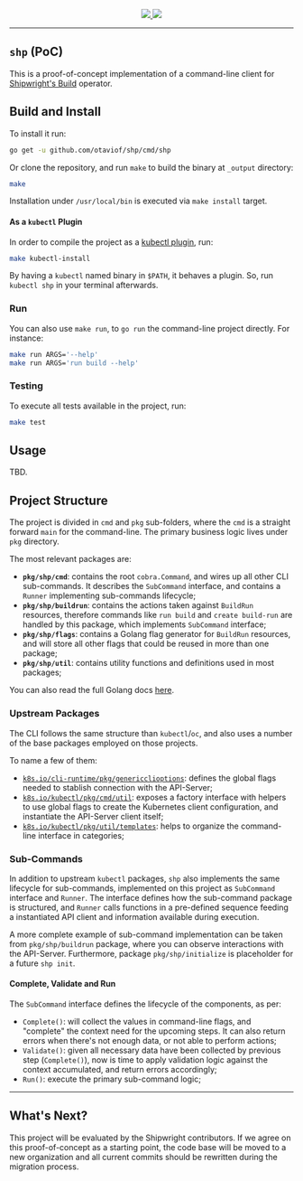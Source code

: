 <p align="center">
    <a alt="go.pkg.dev project documentation" href="https://pkg.go.dev/mod/github.com/otaviof/shp">
        <img src="https://img.shields.io/badge/go.pkg.dev-docs-007d9c?logo=go&logoColor=white">
    </a>
    <a alt="goreportcard.com project report" href="https://goreportcard.com/report/github.com/otaviof/shp">
        <img src="https://goreportcard.com/badge/github.com/otaviof/shp">
    </a>
</p>
<hr/>

`shp` (PoC)
-----------

This is a proof-of-concept implementation of a command-line client for
[Shipwright's Build](shipwrightbuild) operator.

## Build and Install

To install it run:

```sh
go get -u github.com/otaviof/shp/cmd/shp
```

Or clone the repository, and run `make` to build the binary at `_output` directory:

```sh
make
```

Installation under `/usr/local/bin` is executed via `make install` target.

#### As a `kubectl` Plugin

In order to compile the project as a [kubectl plugin][kubectlplugin], run:

```sh
make kubectl-install
```

By having a `kubectl` named binary in `$PATH`, it behaves a plugin. So, run `kubectl shp` in your
terminal afterwards.


### Run

You can also use `make run`, to `go run` the command-line project directly. For instance:

```sh
make run ARGS='--help'
make run ARGS='run build --help'
```

### Testing

To execute all tests available in the project, run:

```sh
make test
```

## Usage

TBD.

## Project Structure

The project is divided in `cmd` and `pkg` sub-folders, where the `cmd` is a straight forward `main`
for the command-line. The primary business logic lives under `pkg` directory.

The most relevant packages are:

- **`pkg/shp/cmd`**: contains the root `cobra.Command`, and wires up all other CLI sub-commands. It
describes the `SubCommand` interface, and contains a `Runner` implementing sub-commands lifecycle;
- **`pkg/shp/buildrun`**: contains the actions taken against `BuildRun` resources, therefore commands
like `run build` and `create build-run` are handled by this package, which implements `SubCommand`
interface;
- **`pkg/shp/flags`**: contains a Golang flag generator for `BuildRun` resources, and will store all
other flags that could be reused in more than one package;
- **`pkg/shp/util`**: contains utility functions and definitions used in most packages;

You can also read the full Golang docs [here][gopkgdev].

### Upstream Packages

The CLI follows the same structure than `kubectl`/`oc`, and also uses a number of the base packages
employed on those projects.

To name a few of them:

- [`k8s.io/cli-runtime/pkg/genericclioptions`][genericclioptions]: defines the global flags needed
to stablish connection with the API-Server;
- [`k8s.io/kubectl/pkg/cmd/util`][kubectlutil]: exposes a factory interface with helpers to use
global flags to create the Kubernetes client configuration, and instantiate the API-Server client
itself;
- [`k8s.io/kubectl/pkg/util/templates`][kubectltmpl]: helps to organize the command-line interface
in categories;

### Sub-Commands

In addition to upstream `kubectl` packages, `shp` also implements the same lifecycle for
sub-commands, implemented on this project as `SubCommand` interface and `Runner`. The interface
defines how the sub-command package is structured, and `Runner` calls functions in a pre-defined
sequence feeding a instantiated API client and information available during execution.

A more complete example of sub-command implementation can be taken from `pkg/shp/buildrun` package,
where you can observe interactions with the API-Server. Furthermore, package `pkg/shp/initialize` is
placeholder for a future `shp init`.

#### Complete, Validate and Run

The `SubCommand` interface defines the lifecycle of the components, as per:

- `Complete()`: will collect the values in command-line flags, and "complete" the context need for
the upcoming steps. It can also return errors when there's not enough data, or not able to perform
actions;
- `Validate()`: given all necessary data have been collected by previous step (`Complete()`), now is
time to apply validation logic against the context accumulated, and return errors accordingly;
- `Run()`: execute the primary sub-command logic;

<hr/>

## What's Next?

This project will be evaluated by the Shipwright contributors. If we agree on this proof-of-concept
as a starting point, the code base will be moved to a new organization and all current commits should
be rewritten during the migration process.

[shipwrightbuild]: https://github.com/shipwright-io/build/
[kubectlplugin]: https://krew.sigs.k8s.io/docs/developer-guide/
[gopkgdev]: https://pkg.go.dev/mod/github.com/otaviof/shp/
[genericclioptions]: https://pkg.go.dev/k8s.io/cli-runtime@v0.17.6/pkg/genericclioptions?tab=overview
[kubectlutil]: https://pkg.go.dev/k8s.io/kubectl@v0.17.6/pkg/cmd/util?tab=overview
[kubectltmpl]: https://pkg.go.dev/k8s.io/kubectl@v0.17.6/pkg/util/templates?tab=overview
